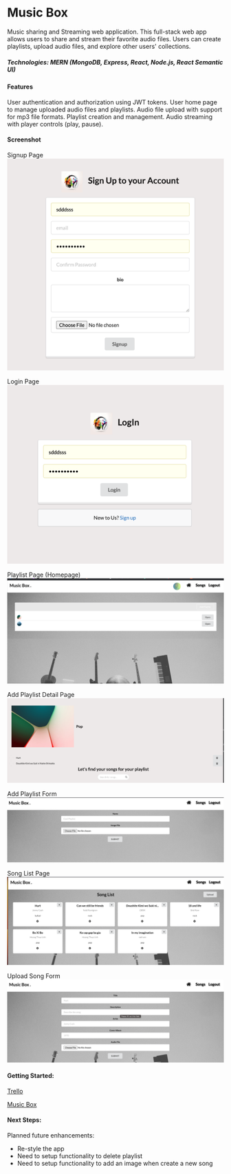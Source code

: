
# Music Box

Music sharing and Streaming web application.
This full-stack web app allows users to share and stream their favorite audio files. Users can create playlists, upload audio files, and explore other users' collections.

##### Technologies: MERN (MongoDB, Express, React, Node.js, React Semantic UI)


#### Features
User authentication and authorization using JWT tokens.
User home page to manage uploaded audio files and playlists.
Audio file upload with support for mp3 file formats.
Playlist creation and management.
Audio streaming with player controls (play, pause).

#### Screenshot
Signup Page
![img_5.png](img_5.png)

Login Page
![img_6.png](img_6.png)

Playlist Page (Homepage)
![img.png](img.png)

Add Playlist Detail Page
![img_1.png](img_1.png)

Add Playlist Form
![img_2.png](img_2.png)

Song List Page
![img_3.png](img_3.png)

Upload Song Form
![img_4.png](img_4.png)

#### Getting Started:
[Trello](https://trello.com/b/6v0txBjE/music-box)

[Music Box](http://localhost:8000/)

#### Next Steps: 

Planned future enhancements:
* Re-style the app 
* Need to setup functionality to delete playlist 
* Need to setup functionality to add an image when create a new song









